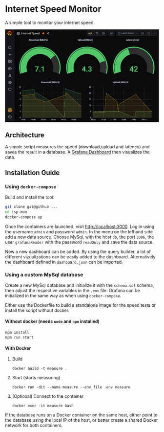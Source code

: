 # **I**nternet **Sp**eed **Mon**itor

A simple tool to monitor your internet speed.

<img src="screen.png" style="display: block; margin: 0 auto; max-width: 100%;" />

## Architecture

A simple script measures the speed (download,upload and latency) and saves the result in a database. A [Grafana Dashboard](https://grafana.com/grafana/) then visualizes the data.

## Installation Guide

### Using `docker-compose`

Build and install the tool:

```bash
git clone git@github ...
cd isp-mon
docker-compose up
```

Once the containers are launched, visit [http://localhost:3000](http://localhost:3000). Log in using the username `admin` and password `admin`. In the menu on the lefhand side add a new data source.
Choose MySql, with the host `db`, the port `3306`, the user `grafanaReader` with the password `readOnly` and save the data source.

Now a new dashboard can be added. By using the query builder, a lot of different vizualizations can be easily added to the dashboard. Alternatively the dashboard defined in  `dashboard.json` can be imported. 

### Using a custom MySql database

Create a new MySql database and initialize it with the `schema.sql` schema, then adjust the respective variables in the `.env` file.
Grafana can be initialized in the same way as when using `docker-compose`.

Either use the Dockerfile to build a standalone image for the speed tests or install the script without docker.

#### Without docker (needs `node` and `npm` installed)

```
npm install
npm run start
```

#### With Docker

1. Build
   
    ```
    docker build -t measure .
    ```

2. Start (starts measuring)  

    ```
    docker run -dit --name measure --env_file .env measure
    ```

3. (Optional) Connect to the container  
  
    ```
    docker exec -it measure bash
    ```

If the database runs on a Docker container on the same host, either point to the database using the local IP of the host, or better create a shared Docker network for both containers.